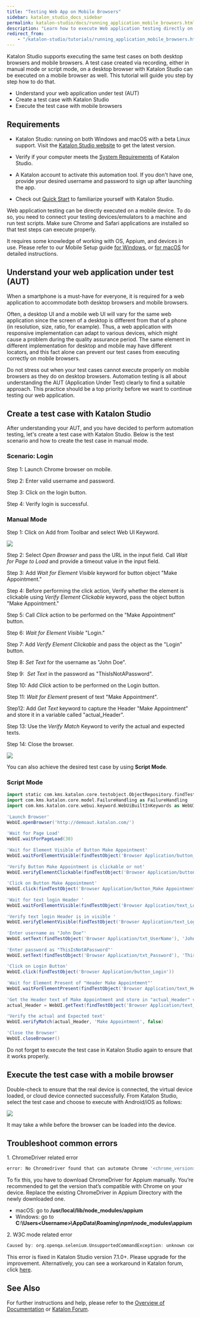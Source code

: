 ```yaml
---
title: "Testing Web App on Mobile Browsers"
sidebar: katalon_studio_docs_sidebar
permalink: katalon-studio/docs/running_application_mobile_browsers.html
description: "Learn how to execute Web application testing directly on a mobile device via a sample project on Chrome and Safari browser."
redirect_from:
    - "/katalon-studio/tutorials/running_application_mobile_browsers.html"
---
```

Katalon Studio supports executing the same test cases on both desktop browsers and mobile browsers. A test case created via recording, either in manual mode or script mode, on a desktop browser with Katalon Studio can be executed on a mobile browser as well. This tutorial will guide you step by step how to do that.

* Understand your web application under test (AUT)
* Create a test case with Katalon Studio
* Execute the test case with mobile browsers

## Requirements

* Katalon Studio: running on both Windows and macOS with a beta Linux support. Visit the [Katalon Studio website](https://www.katalon.com/download) to get the latest version.

* Verify if your computer meets the [System Requirements](http://docs.katalon.com/display/KD/System+Requirements) of Katalon Studio.

* A Katalon account to activate this automation tool. If you don't have one, provide your desired username and password to sign up after launching the app.

* Check out [Quick Start](/katalon-studio/tutorials/web/get-started/quick-start/) to familiarize yourself with Katalon Studio.

Web application testing can be directly executed on a mobile device. To do so, you need to connect your testing devices/emulators to a machine and run test scripts. Make sure Chrome and Safari applications are installed so that test steps can execute properly.

It requires some knowledge of working with OS, Appium, and devices in use. Please refer to our Mobile Setup guide [for Windows](/x/jwbR), or [for macOS](/x/9AXR) for detailed instructions.

## Understand your web application under test (AUT)

When a smartphone is a must-have for everyone, it is required for a web application to accommodate both desktop browsers and mobile browsers.

Often, a desktop UI and a mobile web UI will vary for the same web application since the screen of a desktop is different from that of a phone (in resolution, size, ratio, for example). Thus, a web application with responsive implementation can adapt to various devices, which might cause a problem during the quality assurance period. The same element in different implementation for desktop and mobile may have different locators, and this fact alone can prevent our test cases from executing correctly on mobile browsers.

Do not stress out when your test cases cannot execute properly on mobile browsers as they do on desktop browsers. Automation testing is all about understanding the AUT (Application Under Test) clearly to find a suitable approach. This practice should be a top priority before we want to continue testing our web application.

## Create a test case with Katalon Studio

After understanding your AUT, and you have decided to perform automation testing, let's create a test case with Katalon Studio. Below is the test scenario and how to create the test case in manual mode.

### Scenario: Login

Step 1: Launch Chrome browser on mobile.

Step 2: Enter valid username and password.

Step 3: Click on the login button.

Step 4: Verify login is successful.

### Manual Mode

Step 1: Click on Add from Toolbar and select Web UI Keyword.

![](https://github.com/katalon-studio/docs-images/raw/master/katalon-studio/tutorials/running_application_mobile_browsers/MobileBrowsers1.png)

Step 2: Select _Open Browser_ and pass the URL in the input field. Call _Wait for Page to Load_ and provide a timeout value in the input field.

Step 3: Add _Wait for Element Visible_ keyword for button object "Make Appointment."

Step 4: Before performing the click action, Verify whether the element is clickable using _Verify Element Clickable_ keyword, pass the object button "Make Appointment."

Step 5: Call _Click_ action to be performed on the "Make Appointment" button.

Step 6: _Wait for Element Visible_ "Login."

Step 7: Add _Verify Element Clickable_ and pass the object as the "Login" button.

Step 8: _Set Text_ for the username as "John Doe".

Step 9:  _Set Text_ in the password as "ThisIsNotAPassword".

Step 10: Add _Click_ action to be performed on the Login button.

Step 11: _Wait for Element_ present of text "Make Appointment".

Step12: Add _Get Text_ keyword to capture the Header "Make Appointment" and store it in a variable called "actual_Header".

Step 13: Use the _Verify Match_ Keyword to verify the actual and expected texts.

Step 14: Close the browser.

![](https://github.com/katalon-studio/docs-images/raw/master/katalon-studio/tutorials/running_application_mobile_browsers/MobileBrowsers2.png)

You can also achieve the desired test case by using **Script Mode**.

### Script Mode

```groovy
import static com.kms.katalon.core.testobject.ObjectRepository.findTestObject
import com.kms.katalon.core.model.FailureHandling as FailureHandling
import com.kms.katalon.core.webui.keyword.WebUiBuiltInKeywords as WebUI
 
'Launch Browser'
WebUI.openBrowser('http://demoaut.katalon.com/')
 
'Wait for Page Load'
WebUI.waitForPageLoad(30)
 
'Wait for Element Visible of Button Make Appointment'
WebUI.waitForElementVisible(findTestObject('Browser Application/button_Make Appointment'), 30)
 
'Verify Button Make Appointment is clickable or not'
WebUI.verifyElementClickable(findTestObject('Browser Application/button_Make Appointment'), FailureHandling.STOP_ON_FAILURE)
 
'Click on Button Make Appointment'
WebUI.click(findTestObject('Browser Application/button_Make Appointment'))
 
'Wait for text login Header '
WebUI.waitForElementVisible(findTestObject('Browser Application/text_Login Header'), 30)
 
'Verify text login Header is in visible '
WebUI.verifyElementVisible(findTestObject('Browser Application/text_Login Header'))
 
'Enter username as "John Doe"'
WebUI.setText(findTestObject('Browser Application/txt_UserName'), 'John Doe')
 
'Enter password as "ThisIsNotAPassword"'
WebUI.setText(findTestObject('Browser Application/txt_Password'), 'ThisIsNotAPassword')
 
'Click on Login Button'
WebUI.click(findTestObject('Browser Application/button_Login'))
 
'Wait for Element Present of "Header Make Appointment"'
WebUI.waitForElementPresent(findTestObject('Browser Application/text_Header Make Appointment'), 30)
 
'Get the Header text of Make Appointment and store in "actual_Header" variable'
actual_Header = WebUI.getText(findTestObject('Browser Application/text_Header Make Appointment'))
 
'Verify the actual and Expected text'
WebUI.verifyMatch(actual_Header, 'Make Appointment', false)
 
'Close the Browser'
WebUI.closeBrowser()

```

Do not forget to execute the test case in Katalon Studio again to ensure that it works properly.

## Execute the test case with a mobile browser

Double-check to ensure that the real device is connected, the virtual device loaded, or cloud device connected successfully. From Katalon Studio, select the test case and choose to execute with Android/iOS as follows:

![](https://github.com/katalon-studio/docs-images/raw/master/katalon-studio/tutorials/running_application_mobile_browsers/MobileBrowsers3.png)

It may take a while before the browser can be loaded into the device.

## Troubleshoot common errors

1\. ChromeDriver related error

```groovy
error: No Chromedriver found that can automate Chrome '<chrome_version>'
```

To fix this, you have to download ChromeDriver for Appium manually. You’re recommended to get the version that’s compatible with Chrome on your device. Replace the existing ChromeDriver in Appium Directory with the newly downloaded one.

* macOS: go to **/usr/local/lib/node_modules/appium**
* Windows: go to **C:\Users\<Username>\AppData\Roaming\npm\node_modules\appium**

2\. W3C mode related error

```groovy
Caused by: org.openqa.selenium.UnsupportedCommandException: unknown command: Cannot call non W3C standard command while in W3C mode
```

This error is fixed in Katalon Studio version 7.1.0+. Please upgrade for the improvement. Alternatively, you can see a workaround in Katalon forum, click [here](https://forum.katalon.com/t/unable-to-update-chromedriver-on-mac-in-katalon-studio/33958).

## See Also

For further instructions and help, please refer to the [Overview of Documentation](/x/oArR) or [Katalon Forum](https://forum.katalon.com/).
